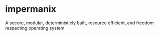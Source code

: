 # impermanix
A secure, modular, deterministicly built, resource efficient, and freedom respecting operating system
